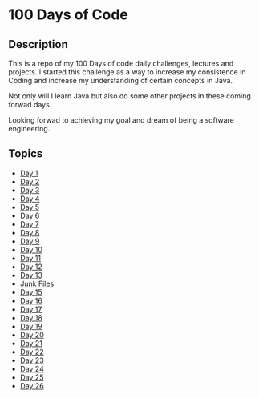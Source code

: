 # 100 Days of Code 


## Description

This is a repo of my 100 Days of code daily challenges, lectures and projects.
I started this challenge as a way to increase my consistence in Coding and increase my understanding of certain concepts in Java. 

Not only will I learn Java but also do some other projects in these coming forwad days.

Looking forwad to achieving my goal and dream of being a software engineering.

## Topics 

* [Day 1](./Day_1)
* [Day 2](./Day_2)
* [Day 3](./Day_3)
* [Day 4](./Day_4)
* [Day 5](./Day_5)
* [Day 6](./Day_6)
* [Day 7](./Day_7)
* [Day 8](./Day_8)
* [Day 9](./Day_9)
* [Day 10](./Day_10)
* [Day 11](./Day_11)
* [Day 12](./Day_12)
* [Day 13](./Day_13)
* [Junk Files](./Junk_files)
* [Day 15](./Day_15)
* [Day 16](./Day_16)
* [Day 17](./Day_17)
* [Day 18](./Day_18)
* [Day 19](./Day_19)
* [Day 20](./Day_20)
* [Day 21](./Day_21)
* [Day 22](./Day_22)
* [Day 23](./Day_23)
* [Day 24](./Day_24)
* [Day 25](./Day_25)
* [Day 26](./Day_26)

